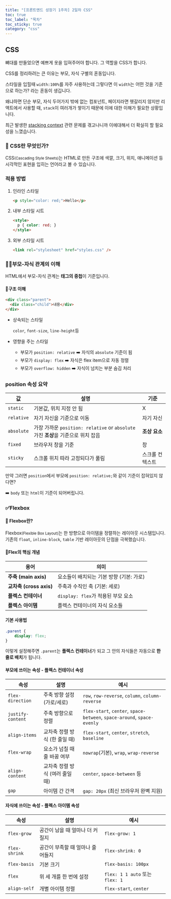 ```yaml
---
title: "[프론트엔드 성장기 1주차] 2일차 CSS"
toc: true
toc_label: "목차"
toc_sticky: true
category: "css"
---
```


## CSS

뼈대를 만들었으면 예쁘게 옷을 입혀주어야 합니다. 그 역할을 CSS가 합니다.



CSS를 정리하려는 큰 이유는 부모, 자식 구별의 혼동입니다.

스타일을 입힐때 `width:100%`를 자주 사용하는데 그렇다면 이 `width`는 어떤 것을 기준으로 하는가? 라는 혼동이 생깁니다.

왜냐하면 단순 부모, 자식 두어가지 밖에 없는 컴포넌트, 페이지라면 헷갈리지 않지만 리액트에서 사용할 때, `stack`이 여러개가 쌓이기 때문에 이에 대한 이해가 필요한 상황입니다.



 최근 발생한 [stacking context](https://developer.mozilla.org/en-US/docs/Web/CSS/CSS_positioned_layout/Stacking_context) 관련 문제를 겪고나니까 이에대해서 더 확실히 할 필요성을 느꼈습니다.



### 🤔 CSS란 무엇인가?

CSS<small>(Cascading Style Sheets)</small>는 HTML로 만든 구조에 색깔, 크기, 위치, 애니메이션 등 시각적인 표현을 입히는 언어라고 볼 수 있습니다.



### 적용 방법

1. 인라인 스타일

   ``` html
   <p style="color: red;">Hello</p>
   ```

2. 내부 스타일 시트

   ``` html
   <style>
     p { color: red; }
   </style>
   ```

3. 외부 스타일 시트

   ``` html
   <link rel="stylesheet" href="styles.css" />
   ```

   

### 🧑‍🍼부모-자식 관계의 이해

HTML에서 부모-자식 관계는 **태그의 중첩**이 기준입니다.

#### 📂구조 이해

``` html
<div class="parent">
  <div class="child">내용</div>
</div>
```

- 상속되는 스타일

  `color`, `font-size`, `line-height`등

- 영향을 주는 스타일

  - 부모가 `position: relative` ➡️ 자식의 `absolute` 기준이 됨
  - 부모가 `display: flex` ➡️ 자식은 flex item으로 자동 정렬
  - 부모가 `overflow: hidden` ➡️ 자식이 넘치는 부분 숨김 처리



### **position 속성 요약**

| 값         | 설명                                                         | 기준            |
| ---------- | ------------------------------------------------------------ | --------------- |
| `static`   | 기본값, 위치 지정 안 됨                                      | X               |
| `relative` | 자기 자신을 기준으로 이동                                    | 자기 자신       |
| `absolute` | 가장 가까운 `position: relative` or `absolute` 가진 **조상**을 기준으로 위치 잡음 | **조상 요소**   |
| `fixed`    | 브라우저 창을 기준                                           | 창              |
| `sticky`   | 스크롤 위치 따라 고정되다가 풀림                             | 스크롤 컨텍스트 |

 만약 그러면 `position`에서 부모에 `position: relative;`와 같이 기준이 잡혀있지 않다면? 

➡️ `body` 또는 `html`이 기준이 되어버립니다.



### ✅Flexbox

#### 🔎 Flexbox란?

Flexbox<small>(Flexible Box Layout)</small>는 한 방향으로 아이템을 정렬하는 레이아웃 시스템입니다. 기존의 `float`, `inline-block`, `table` 기반 레이아웃의 단점을 극복했습니다.



#### 📌Flex의 핵심 개념

| 용어                    | 의미                                     |
| ----------------------- | ---------------------------------------- |
| **주축 (main axis)**    | 요소들이 배치되는 기본 방향 (기본: 가로) |
| **교차축 (cross axis)** | 주축과 수직인 축 (기본: 세로)            |
| **플렉스 컨테이너**     | `display: flex`가 적용된 부모 요소       |
| **플렉스 아이템**       | 플렉스 컨테이너의 자식 요소들            |



#### 기본 사용법

``` css
.parent {
    display: flex;
}
```

이렇게 설정해주면 `.parent`는 **플렉스 컨테이너**가 되고 그 안의 자식들은 자동으로 **한 줄로 배치**가 됩니다.



#### 부모에 쓰이는 속성 - 플렉스 컨테이너 속성

| 속성              | 설명                            | 예시                                                         |
| ----------------- | ------------------------------- | ------------------------------------------------------------ |
| `flex-direction`  | 주축 방향 설정 (가로/세로)      | `row`, `row-reverse`, `column`, `column-reverse`             |
| `justify-content` | 주축 방향으로 정렬              | `flex-start`, `center`, `space-between`, `space-around`, `space-evenly` |
| `align-items`     | 교차축 정렬 방식 (한 줄일 때)   | `flex-start`, `center`, `stretch`, `baseline`                |
| `flex-wrap`       | 요소가 넘칠 때 줄 바꿈 여부     | `nowrap`(기본), `wrap`, `wrap-reverse`                       |
| `align-content`   | 교차축 정렬 방식 (여러 줄일 때) | `center`, `space-between` 등                                 |
| `gap`             | 아이템 간 간격                  | `gap: 20px` (최신 브라우저 완벽 지원)                        |



#### 자식에 쓰이는 속성 - 플렉스 아이템 속성

| 속성          | 설명                             | 예시                            |
| ------------- | -------------------------------- | ------------------------------- |
| `flex-grow`   | 공간이 남을 때 얼마나 더 커질지  | `flex-grow: 1`                  |
| `flex-shrink` | 공간이 부족할 때 얼마나 줄어들지 | `flex-shrink: 0`                |
| `flex-basis`  | 기본 크기                        | `flex-basis: 100px`             |
| `flex`        | 위 세 개를 한 번에 설정          | `flex: 1 1 auto` 또는 `flex: 1` |
| `align-self`  | 개별 아이템 정렬                 | `flex-start`, `center`          |